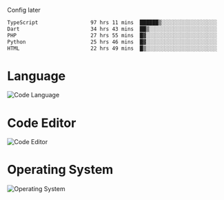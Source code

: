 <!-- ## Hi there 👋 -->
Config later

<!--
**rickrck/rickrck** is a ✨ _special_ ✨ repository because its `README.md` (this file) appears on your GitHub profile.

Here are some ideas to get you started:

- 🔭 I’m currently working on ...
- 🌱 I’m currently learning ...
- 👯 I’m looking to collaborate on ...
- 🤔 I’m looking for help with ...
- 💬 Ask me about ...
- 📫 How to reach me: ...
- 😄 Pronouns: ...
- ⚡ Fun fact: ...
-->

<!--START_SECTION:waka-->

```txt
TypeScript                 97 hrs 11 mins  ██████▒░░░░░░░░░░░░░░░░░░   25.50 %
Dart                       34 hrs 43 mins  ██▒░░░░░░░░░░░░░░░░░░░░░░   09.11 %
PHP                        27 hrs 55 mins  █▓░░░░░░░░░░░░░░░░░░░░░░░   07.32 %
Python                     25 hrs 46 mins  █▓░░░░░░░░░░░░░░░░░░░░░░░   06.76 %
HTML                       22 hrs 49 mins  █▒░░░░░░░░░░░░░░░░░░░░░░░   05.99 %
```

<!--END_SECTION:waka-->

# Language
![Code Language](https://wakatime.com/share/@Rie/857855bd-8826-4360-bd0b-30668e651616.svg)

# Code Editor
![Code Editor](https://wakatime.com/share/@Rie/630d1d98-3d54-4afd-a23d-fa79134fc528.svg)

# Operating System
![Operating System](https://wakatime.com/share/@Rie/a7b1eb7d-159b-4b03-8226-3a05ad998782.svg)
